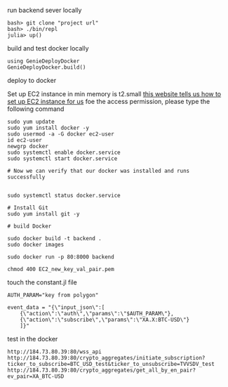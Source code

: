 run backend sever locally 
```
bash> git clone "project url"
bash> ./bin/repl
julia> up()
```
build and test docker locally
```
using GenieDeployDocker
GenieDeployDocker.build()
```

deploy to docker

Set up EC2 instance in min memory is t2.small
[this website tells us how to set up EC2 instance for us](https://genieframework.github.io/Genie.jl/dev/guides/Deploying_Genie_Apps_On_AWS.html)
foe the access permission, please type the following command

```
sudo yum update
sudo yum install docker -y
sudo usermod -a -G docker ec2-user
id ec2-user
newgrp docker
sudo systemctl enable docker.service
sudo systemctl start docker.service

# Now we can verify that our docker was installed and runs successfully


sudo systemctl status docker.service

# Install Git
sudo yum install git -y

# build Docker

sudo docker build -t backend .
sudo docker images 

sudo docker run -p 80:8000 backend
```


```
chmod 400 EC2_new_key_val_pair.pem
```

touch the constant.jl file 
```
AUTH_PARAM="key from polygon"

event_data = "{\"input_json\":[
    {\"action\":\"auth\",\"params\":\"$AUTH_PARAM\"},
    {\"action\":\"subscribe\",\"params\":\"XA.X:BTC-USD\"}
    ]}"
```

test in the docker 
```
http://184.73.80.39:80/wss_api
http://184.73.80.39:80/crypto_aggregates/initiate_subscription?ticker_to_subscribe=BTC_USD_test&ticker_to_unsubscribe=TVVSDV_test
http://184.73.80.39:80/crypto_aggregates/get_all_by_en_pair?ev_pair=XA_BTC-USD
```
